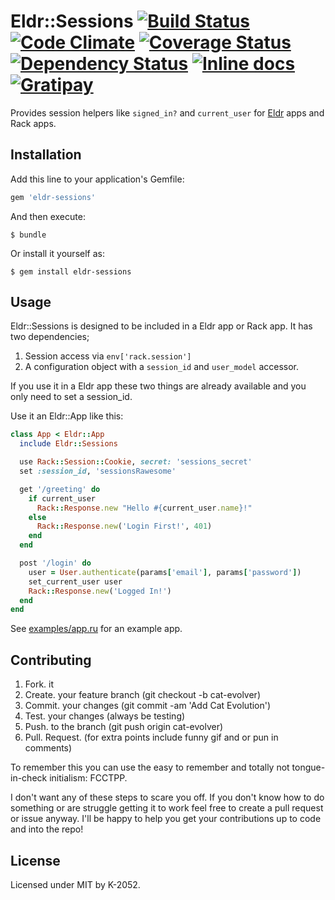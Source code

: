 # Eldr::Sessions [![Build Status](https://travis-ci.org/eldr-rb/eldr-sessions.svg)](https://travis-ci.org/eldr-rb/eldr-sessions) [![Code Climate](https://codeclimate.com/github/eldr-rb/eldr-sessions/badges/gpa.svg)](https://codeclimate.com/github/eldr-rb/eldr-sessions) [![Coverage Status](https://coveralls.io/repos/eldr-rb/eldr-sessions/badge.svg?branch=master)](https://coveralls.io/r/eldr-rb/eldr-sessions?branch=master) [![Dependency Status](https://gemnasium.com/eldr-rb/eldr-sessions.svg)](https://gemnasium.com/eldr-rb/eldr-sessions) [![Inline docs](https://inch-ci.org/github/eldr-rb/eldr-sessions.svg?branch=master)](http://inch-ci.org/github/eldr-rb/eldr-sessions) [![Gratipay](https://img.shields.io/gratipay/k2052.svg)](https://www.gratipay.com/k2052)

Provides session helpers like `signed_in?` and `current_user` for [Eldr](https://github.com/eldr-rb/eldr) apps and Rack apps.

## Installation

Add this line to your application's Gemfile:

```ruby
gem 'eldr-sessions'
```

And then execute:

    $ bundle

Or install it yourself as:

    $ gem install eldr-sessions

## Usage

Eldr::Sessions is designed to be included in a Eldr app or Rack app. It has two dependencies;

1. Session access via `env['rack.session']`
2. A configuration object with a `session_id` and `user_model` accessor.

If you use it in a Eldr app these two things are already available and you only need to set a session_id.

Use it an Eldr::App like this:

```ruby
class App < Eldr::App
  include Eldr::Sessions

  use Rack::Session::Cookie, secret: 'sessions_secret'
  set :session_id, 'sessionsRawesome'

  get '/greeting' do
    if current_user
      Rack::Response.new "Hello #{current_user.name}!"
    else
      Rack::Response.new('Login First!', 401)
    end
  end

  post '/login' do
    user = User.authenticate(params['email'], params['password'])
    set_current_user user
    Rack::Response.new('Logged In!')
  end
end
```

See [examples/app.ru](https://github.com/eldr-rb/eldr-sessions/tree/master/examples/app.ru) for an example app.

## Contributing

1. Fork. it
2. Create. your feature branch (git checkout -b cat-evolver)
3. Commit. your changes (git commit -am 'Add Cat Evolution')
4. Test. your changes (always be testing)
5. Push. to the branch (git push origin cat-evolver)
6. Pull. Request. (for extra points include funny gif and or pun in comments)

To remember this you can use the easy to remember and totally not tongue-in-check initialism: FCCTPP.

I don't want any of these steps to scare you off. If you don't know how to do something or are struggle getting it to work feel free to create a pull request or issue anyway. I'll be happy to help you get your contributions up to code and into the repo!

## License

Licensed under MIT by K-2052.
